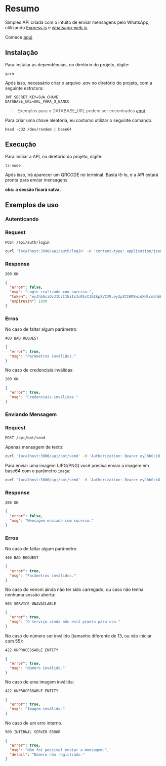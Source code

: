 # Resumo

Simples API criada com o intuito de enviar mensagens pelo WhatsApp, utilizando [Express.js](https://expressjs.com/pt-br/) e [whatsapp-web.js](https://www.npmjs.com/package/whatsapp-web.js).

Comece [aqui](./src/app.ts).

## Instalação

Para instalar as dependências, no diretório do projeto, digite:

    yarn

Após isso, necessário criar o arquivo .env no diretório do projeto, com a seguinte estrutura:

    JWT_SECRET_KEY=SUA_CHAVE
    DATABASE_URL=URL_PARA_O_BANCO

> Exemplos para o DATABASE_URL podem ser encontrados [aqui](https://pris.ly/d/connection-strings).

Para criar uma chave aleatória, eu costumo utilizar o seguinte comando:

    head -c32 /dev/random | base64

## Execução

Para iniciar a API, no diretório do projeto, digite:

    ts-node .

Após isso, irá aparecer um QRCODE no terminal. Basta lê-lo, e a API estará pronta para enviar mensagens.

**obs: a sessão ficará salva.**

## Exemplos de uso

### Autenticando

### Request

`POST /api/auth/login`

```bash
curl 'localhost:3000/api/auth/login' -H 'content-type: application/json' -d '{"username": "user", "password": "mypassword"}'
```

### Response

`200 OK`

```json
{
  "error": false,
  "msg": "Login realizado com sucesso.",
  "token": "eyJhbGciOiJIUzI1NiIsInR5cCI6IkpXVCJ9.eyJpZCI6MSwidXNlcm5hbWUiOiJhZG1pbiIsImlhdCI6MTY0ODk3MDM5OCwiZXhwIjoxNjUxNTYyMzk4fQ.1u5PI7usj8gLLq2UYH7JedaGnC-4aZEYMsOXuGb-jcU",
  "expiresIn": 1800
}
```

### Erros

No caso de faltar algum parâmetro:

`400 BAD REQUEST`

```json
{
  "error": true,
  "msg": "Parâmetros inválidos."
}
```

No caso de credenciais inválidas:

`200 OK`

```json
{
  "error": true,
  "msg": "Credenciais inválidas."
}
```

### Enviando Mensagem

### Request

`POST /api/bot/send`

Apenas mensagem de texto:

```bash
curl 'localhost:3000/api/bot/send' -H 'Authorization: Bearer eyJhbGciOiJIUzI1NiI...' -H 'content-type: application/json' -d '{"to": "5511988766767", "content": "oi"}'
```

Para enviar uma imagem (JPG/PNG) você precisa enviar a imagem em base64 com o parâmetro `image`:

```bash
curl 'localhost:3000/api/bot/send' -H 'Authorization: Bearer eyJhbGciOiJIUzI1NiI...' -H 'content-type: application/json' -d '{"to": "5511988766767", "content": "oi", "image": "/9j/4AAQSkZJRgABAQIAJQAlAAD/2wBDAAMCAgICAgMC..."}'
```

### Response

`200 OK`

```json
{
  "error": false,
  "msg": "Mensagem enviada com sucesso."
}
```

### Erros

No caso de faltar algum parâmetro:

`400 BAD REQUEST`

```json
{
  "error": true,
  "msg": "Parâmetros inválidos."
}
```

No caso do venom ainda não ter sido carregado, ou caso não tenha nenhuma sessão aberta:

`503 SERVICE UNAVAILABLE`

```json
{
  "error": true,
  "msg": "O serviço ainda não está pronto para uso."
}
```

No caso do número ser inválido (tamanho diferente de 13, ou não iniciar com 55):

`422 UNPROCESSABLE ENTITY`

```json
{
  "error": true,
  "msg": "Número inválido."
}
```

No caso de uma imagem inválida:

`422 UNPROCESSABLE ENTITY`

```json
{
  "error": true,
  "msg": "Imagem inválida."
}
```

No caso de um erro interno.

`500 INTERNAL SERVER ERROR`

```json
{
  "error": true,
  "msg": "Não foi possível enviar a mensagem.",
  "detail": "Número não registrado."
}
```
